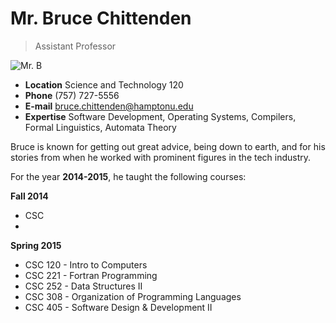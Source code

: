 # Mr. Bruce Chittenden

> Assistant Professor

![Mr. B](http://img.hamptonu.edu/profile/chittenden_bruce.jpg)

- **Location** Science and Technology 120
- **Phone** (757) 727-5556
- **E-mail** bruce.chittenden@hamptonu.edu
- **Expertise** Software Development, Operating Systems, Compilers, Formal Linguistics, Automata Theory

Bruce is known for getting out great advice, being down to earth, and for his stories from when he worked with prominent figures in the tech industry.

For the year **2014-2015**, he taught the following courses:

**Fall 2014**
- CSC
-

**Spring 2015**
- CSC 120 - Intro to Computers
- CSC 221 - Fortran Programming
- CSC 252 - Data Structures II
- CSC 308 - Organization of Programming Languages
- CSC 405 - Software Design & Development II

